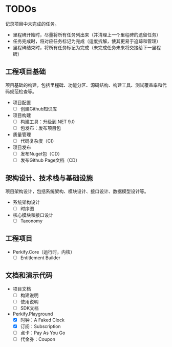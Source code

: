 ﻿# TODOs

记录项目中未完成的任务。
- 里程碑开始时，尽量将所有任务列出来（并清理上一个里程碑的遗留任务）
- 任务完成时，将对应任务标记为完成（适度拆解，使其更易于追踪和管理）
- 里程碑结束时，将所有任务标记为完成（未完成任务未来将交接给下一里程碑）

## 工程项目基础

项目基础的构建，包括里程碑、功能分区、源码结构、构建工具、测试覆盖率和代码规范检查等。

- 项目配置
	- [ ] 创建Github知识库
- 项目构建
	- [ ] 构建工具：升级到.NET 9.0
	- [ ] 包发布：发布项目包
- 质量管理
	- [ ] 代码复杂度（CI）
- 项目发布
	- [ ] 发布Nuget包（CD）
	- [ ] 发布Github Page文档（CD）

## 架构设计、技术栈与基础设施

项目架构设计，包括系统架构、模块设计、接口设计、数据模型设计等。

- 系统架构设计
  - [ ] 时序图
- 核心模块和接口设计
  - [ ] Taxonomy

## 工程项目

- Perkify.Core（运行时，内核）
  - [ ] Entitlement Builder

## 文档和演示代码

- 项目文档
  - [ ] 构建说明
  - [ ] 使用说明
  - [ ] SDK文档

- Perkify.Playground
  - [x] 时钟：A Faked Clock
  - [x] 订阅：Subscription
  - [ ] 点卡：Pay As You Go
  - [ ] 代金券：Coupon
